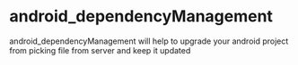 # android_dependencyManagement
android_dependencyManagement will help to upgrade your android project from picking file from server and keep it updated
